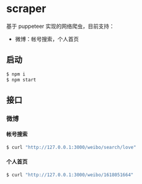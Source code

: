 # scraper

基于 puppeteer 实现的网络爬虫，目前支持：
- 微博：帐号搜索，个人首页

## 启动
```bash
$ npm i
$ npm start
```

## 接口
### 微博
#### 帐号搜索
```bash
$ curl "http://127.0.0.1:3000/weibo/search/love"
```

#### 个人首页
```bash
$ curl "http://127.0.0.1:3000/weibo/1618051664"
```